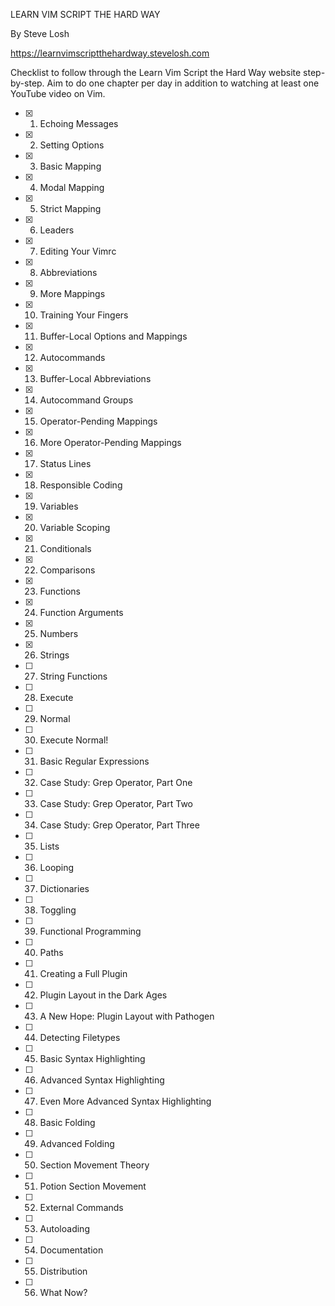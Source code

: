 LEARN VIM SCRIPT THE HARD WAY

By Steve Losh

https://learnvimscriptthehardway.stevelosh.com

Checklist to follow through the Learn Vim Script the Hard Way website step-by-step.
Aim to do one chapter per day in addition to watching at least one YouTube video on
Vim.


- [x] 1. Echoing Messages
- [x] 2. Setting Options
- [x] 3. Basic Mapping
- [x] 4. Modal Mapping
- [x] 5. Strict Mapping
- [x] 6. Leaders
- [x] 7. Editing Your Vimrc
- [x] 8. Abbreviations
- [x] 9. More Mappings
- [x] 10. Training Your Fingers
- [x] 11. Buffer-Local Options and Mappings
- [x] 12. Autocommands
- [x] 13. Buffer-Local Abbreviations
- [x] 14. Autocommand Groups
- [x] 15. Operator-Pending Mappings
- [x] 16. More Operator-Pending Mappings
- [x] 17. Status Lines
- [x] 18. Responsible Coding
- [x] 19. Variables
- [x] 20. Variable Scoping
- [x] 21. Conditionals
- [x] 22. Comparisons
- [x] 23. Functions
- [x] 24. Function Arguments
- [x] 25. Numbers
- [x] 26. Strings
- [ ] 27. String Functions
- [ ] 28. Execute
- [ ] 29. Normal
- [ ] 30. Execute Normal!
- [ ] 31. Basic Regular Expressions
- [ ] 32. Case Study: Grep Operator, Part One
- [ ] 33. Case Study: Grep Operator, Part Two
- [ ] 34. Case Study: Grep Operator, Part Three
- [ ] 35. Lists
- [ ] 36. Looping
- [ ] 37. Dictionaries
- [ ] 38. Toggling
- [ ] 39. Functional Programming
- [ ] 40. Paths
- [ ] 41. Creating a Full Plugin
- [ ] 42. Plugin Layout in the Dark Ages
- [ ] 43. A New Hope: Plugin Layout with Pathogen
- [ ] 44. Detecting Filetypes
- [ ] 45. Basic Syntax Highlighting
- [ ] 46. Advanced Syntax Highlighting
- [ ] 47. Even More Advanced Syntax Highlighting
- [ ] 48. Basic Folding
- [ ] 49. Advanced Folding
- [ ] 50. Section Movement Theory
- [ ] 51. Potion Section Movement
- [ ] 52. External Commands
- [ ] 53. Autoloading
- [ ] 54. Documentation
- [ ] 55. Distribution
- [ ] 56. What Now?
